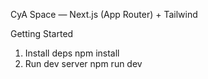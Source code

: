 CyA Space — Next.js (App Router) + Tailwind


Getting Started
1) Install deps
   npm install
2) Run dev server
   npm run dev



